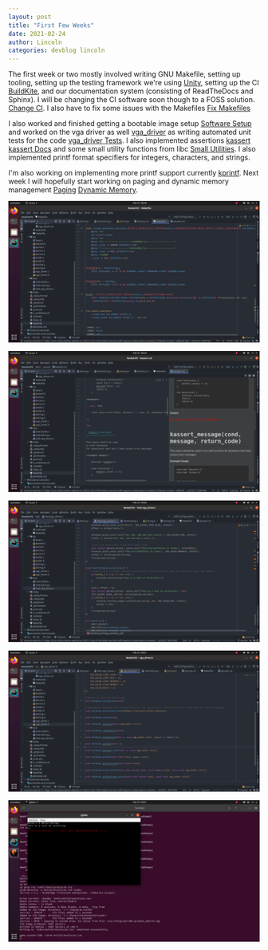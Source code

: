 ```yaml
---
layout: post
title: "First Few Weeks"
date: 2021-02-24
author: Lincoln
categories: devblog lincoln
---
```


The first week or two mostly involved writing GNU Makefile, setting up tooling, setting up the testing framework we're using [Unity](http://www.throwtheswitch.org/unity), setting up the CI [BuildKite](https://buildkite.com/), and our documentation system (consisting of ReadTheDocs and Sphinx). I will be changing the CI software soon though to a FOSS solution. [Change CI](https://trello.com/c/SOmBvYOE/30-fix-change-ci-system). I also have to fix some issues with the Makefiles [Fix Makefiles](https://trello.com/c/NStwnkRg/23-fixing-makefiles-to-allow-folder-directories-for-src-test-and-docs)

I also worked and finished getting a bootable image setup [Software Setup](https://trello.com/c/2IGiEfae/27-setup-cross-compiler-software) and worked on the vga driver as well [vga_driver](https://trello.com/c/wfLaBfU9/5-write-the-vga-driver) as writing automated unit tests for the code [vga_driver Tests](https://trello.com/c/gSDMgKVx/13-writing-tests-for-vgadriver). I also implemented assertions [kassert](https://trello.com/c/8MbfMW2C/19-implement-assertions) [kassert Docs](https://trello.com/c/EN6KmjwB/18-writing-documentation) and some small utility functions from libc [Small Utilities](https://trello.com/c/PBZtG6or/15-implement-core-parts-of-stringh). I also implemented printf format specifiers for integers, characters, and strings.

I'm also working on implementing more printf support currently [kprintf](https://trello.com/c/qhTSlwSf/17-implementing-standard-output-to-terminal-parts-of-stdioh). Next week I will hopefully start working on paging and dynamic memory management [Paging](https://trello.com/c/UJQYSvAa/21-implement-paging) [Dynamic Memory](https://trello.com/c/3R3BLOaX/22-implement-dynamic-memory-management).


![makefile screenshot](/static/lincoln/makefile-screenshot.png)

![documentation screenshot](/static/lincoln/documentation-screenshot.png)

![vga driver c file screenshot](/static/lincoln/vga-driver-c-screenshot.png)

![vga driver header screenshot](/static/lincoln/vga-driver-header-screenshot.png)

![assertion error message](/static/lincoln/assertion-error-message.png)
